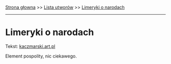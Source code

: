 [Strona głowna](../index.md) >> [Lista utworów](../list.md) >> [Limeryki o narodach](257.md)

---

# Limeryki o narodach

Tekst: [kaczmarski.art.pl](https://www.kaczmarski.art.pl/tworczosc/wiersze/limeryki-o-narodach/)

Element pospolity, nic ciekawego.